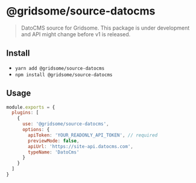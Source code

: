 # @gridsome/source-datocms

> DatoCMS source for Gridsome. This package is under development and
API might change before v1 is released.

## Install
- `yarn add @gridsome/source-datocms`
- `npm install @gridsome/source-datocms`

## Usage

```js
module.exports = {
  plugins: [
    {
      use: '@gridsome/source-datocms',
      options: {
        apiToken: 'YOUR_READONLY_API_TOKEN', // required
        previewMode: false,
        apiUrl: 'https://site-api.datocms.com',
        typeName: 'DatoCms'
      }
    }
  ]
}
```

